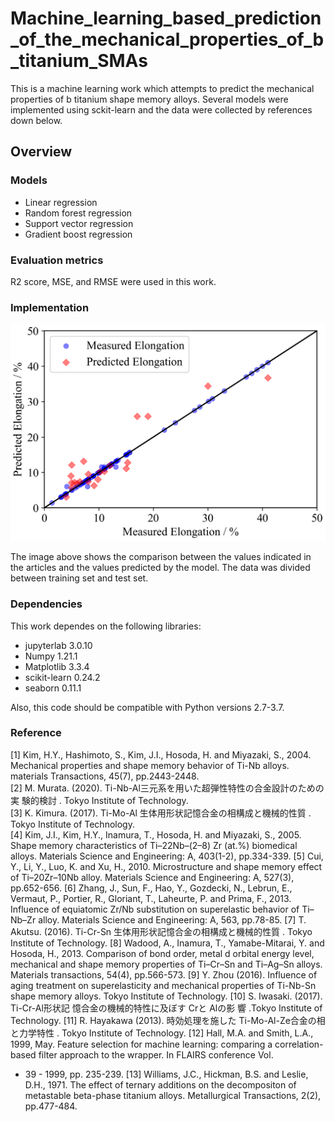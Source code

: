 # Machine_learning_based_prediction_of_the_mechanical_properties_of_b_titanium_SMAs
This is a machine learning work which attempts to predict the mechanical properties of b titanium shape memory alloys.
Several models were implemented using sckit-learn and the data were collected by references down below.

## Overview

### Models
* Linear regression
* Random forest regression
* Support vector regression
* Gradient boost regression

### Evaluation metrics
R2 score, MSE, and RMSE were used in this work.

### Implementation
![img/gradientboosting_elongation.png](img/gradientboosting_elongation.png)

The image above shows the comparison between the values indicated in the articles and the values predicted by the model. 
The data was divided between training set and test set.

### Dependencies 
This work dependes on the following libraries:
* jupyterlab 3.0.10
* Numpy 1.21.1
* Matplotlib 3.3.4
* scikit-learn 0.24.2
* seaborn 0.11.1

Also, this code should be compatible with Python versions 2.7-3.7.

### Reference
[1] Kim, H.Y., Hashimoto, S., Kim, J.I., Hosoda, H. and Miyazaki, S., 2004. Mechanical properties and shape memory behavior of Ti-Nb alloys. materials Transactions, 45(7), pp.2443-2448.  
[2] M. Murata. (2020). Ti-Nb-Al三元系を用いた超弾性特性の合金設計のための実
験的検討 . Tokyo Institute of Technology.  
[3] K. Kimura. (2017). Ti-Mo-Al 生体用形状記憶合金の相構成と機械的性質 . Tokyo Institute of Technology.  
[4] Kim, J.I., Kim, H.Y., Inamura, T., Hosoda, H. and Miyazaki, S., 2005. Shape memory characteristics of Ti–22Nb–(2–8) Zr (at.%) biomedical alloys. Materials Science and Engineering: A, 403(1-2), pp.334-339.
[5] Cui, Y., Li, Y., Luo, K. and Xu, H., 2010. Microstructure and shape memory effect of Ti–20Zr–10Nb alloy. Materials Science and Engineering: A, 527(3), pp.652-656.
[6] Zhang, J., Sun, F., Hao, Y., Gozdecki, N., Lebrun, E., Vermaut, P., Portier, R., Gloriant, T., Laheurte, P. and Prima, F., 2013. Influence of equiatomic Zr/Nb substitution on superelastic behavior of Ti–Nb–Zr alloy. Materials Science and Engineering: A, 563, pp.78-85.
[7] T. Akutsu. (2016). Ti-Cr-Sn 生体用形状記憶合金の相構成と機械的性質 . Tokyo Institute of Technology.
[8] Wadood, A., Inamura, T., Yamabe-Mitarai, Y. and Hosoda, H., 2013. Comparison of bond order, metal d orbital energy level, mechanical and shape memory properties of Ti–Cr–Sn and Ti–Ag–Sn alloys. Materials transactions, 54(4), pp.566-573.
[9] Y. Zhou (2016). Influence of aging treatment on superelasticity and mechanical properties of Ti-Nb-Sn shape memory alloys. Tokyo Institute of Technology.
[10] S. Iwasaki. (2017). Ti-Cr-Al形状記 憶合金の機械的特性に及ぼす Crと Alの影
響 .Tokyo Institute of Technology.
[11] R. Hayakawa (2013). 時効処理を施した Ti-Mo-Al-Ze合金の相と力学特性 . Tokyo Institute of Technology.
[12] Hall, M.A. and Smith, L.A., 1999, May. Feature selection for machine learning: comparing a correlation-based filter approach to the wrapper. In FLAIRS conference Vol.
- 39 -
1999, pp. 235-239.
[13] Williams, J.C., Hickman, B.S. and Leslie, D.H., 1971. The effect of ternary additions on the decompositon of metastable beta-phase titanium alloys. Metallurgical Transactions, 2(2), pp.477-484.
